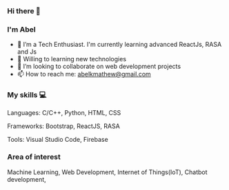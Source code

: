 ### Hi there 👋

### I'm Abel

<!--
**abelkmathew/abelkmathew** is a ✨ _special_ ✨ repository because its `README.md` (this file) appears on your GitHub profile.

Here are some ideas to get you started:

- 🔭 I’m currently working on ...
- 🌱 I’m currently learning ...
- 👯 I’m looking to collaborate on ...
- 🤔 I’m looking for help with ...
- 💬 Ask me about ...
- 📫 How to reach me: ...
- 😄 Pronouns: ...
- ⚡ Fun fact: ...
-->

- 🌱 I’m a Tech Enthusiast. I'm currently learning advanced ReactJs, RASA and Js
- 🔭 Willing to learning new technologies
- 👯 I’m looking to collaborate on web development projects
- 📫 How to reach me: abelkmathew@gmail.com

### My skills 💻


Languages: C/C++, Python, HTML, CSS

Frameworks: Bootstrap, ReactJS, RASA

Tools: Visual Studio Code, Firebase

### Area of interest 
Machine Learning, Web Development, Internet of Things(IoT), Chatbot development,
